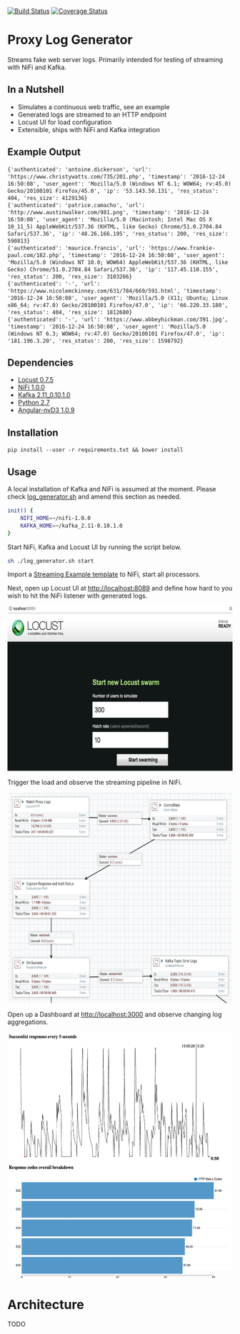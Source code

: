 [![Build Status](https://travis-ci.org/zezutom/proxy-log-generator.svg?branch=master)](https://travis-ci.org/zezutom/proxy-log-generator)
[![Coverage Status](https://coveralls.io/repos/github/zezutom/proxy-log-generator/badge.svg)](https://coveralls.io/github/zezutom/proxy-log-generator)
# Proxy Log Generator
Streams fake web server logs. Primarily intended for testing of streaming with NiFi and Kafka.

## In a Nutshell
* Simulates a continuous web traffic, see an example
* Generated logs are streamed to an HTTP endpoint
* Locust UI for load configuration
* Extensible, ships with NiFi and Kafka integration

## Example Output
```
{'authenticated': 'antoine.dickerson', 'url': 'https://www.christywatts.com/735/201.php', 'timestamp': '2016-12-24 16:50:08', 'user_agent': 'Mozilla/5.0 (Windows NT 6.1; WOW64; rv:45.0) Gecko/20100101 Firefox/45.0', 'ip': '53.143.50.131', 'res_status': 404, 'res_size': 4129136}
{'authenticated': 'patrice.camacho', 'url': 'http://www.austinwalker.com/981.png', 'timestamp': '2016-12-24 16:50:08', 'user_agent': 'Mozilla/5.0 (Macintosh; Intel Mac OS X 10_11_5) AppleWebKit/537.36 (KHTML, like Gecko) Chrome/51.0.2704.84 Safari/537.36', 'ip': '48.26.166.195', 'res_status': 200, 'res_size': 590813}
{'authenticated': 'maurice.francis', 'url': 'https://www.frankie-paul.com/182.php', 'timestamp': '2016-12-24 16:50:08', 'user_agent': 'Mozilla/5.0 (Windows NT 10.0; WOW64) AppleWebKit/537.36 (KHTML, like Gecko) Chrome/51.0.2704.84 Safari/537.36', 'ip': '117.45.110.155', 'res_status': 200, 'res_size': 3103266}
{'authenticated': '-', 'url': 'https://www.nicolemckinney.com/631/784/669/591.html', 'timestamp': '2016-12-24 16:50:08', 'user_agent': 'Mozilla/5.0 (X11; Ubuntu; Linux x86_64; rv:47.0) Gecko/20100101 Firefox/47.0', 'ip': '66.220.33.180', 'res_status': 404, 'res_size': 1812680}
{'authenticated': '-', 'url': 'https://www.abbeyhickman.com/391.jpg', 'timestamp': '2016-12-24 16:50:08', 'user_agent': 'Mozilla/5.0 (Windows NT 6.3; WOW64; rv:47.0) Gecko/20100101 Firefox/47.0', 'ip': '181.196.3.20', 'res_status': 200, 'res_size': 1598792}
```

## Dependencies
* [Locust 0.7.5](http://locust.io/)
* [NiFi 1.0.0](https://nifi.apache.org/)
* [Kafka 2.11_0.10.1.0](https://kafka.apache.org/)
* [Python 2.7](https://www.python.org/download/releases/2.7.2/)
* [Angular-nvD3 1.0.9](https://krispo.github.io/angular-nvd3/)

## Installation
```
pip install --user -r requirements.txt && bower install
```

## Usage
A local installation of Kafka and NiFi is assumed at the moment. Please check [log_generator.sh](log_generator.sh)
and amend this section as needed.
```bash
init() {
    NIFI_HOME=~/nifi-1.0.0
    KAFKA_HOME=~/kafka_2.11-0.10.1.0
}
```
Start NiFi, Kafka and Locust UI by running the script below.
```bash
sh ./log_generator.sh start
```
Import a
 [Streaming Example template](https://github.com/zezutom/NiFiByExample/blob/master/templates/streaming/web_proxy_analysis.xml) to NiFi,
start all processors.

Next, open up Locust UI at [http://localhost:8089](http://localhost:8089) and define how hard to you wish to hit the NiFi listener with generated logs.

<img src="docs/locust_ui.png" width="670" height="370">


Trigger the load and observe the streaming pipeline in NiFi.

<img src="docs/nifi_load.png" width="670" height="472">

Open up a Dashboard at [http://localhost:3000](http://localhost:3000) and observe changing log aggregations.

<img src="docs/dashboard.png" width="560" height="551">

# Architecture
TODO





